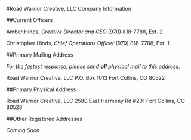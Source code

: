#Road Warrior Creative, LLC Company Information

##Current Officers

Amber Hinds, _Creative Director and CEO_
(970) 818-7788, Ext. 2

Christopher Hinds, _Chief Operations Officer_
(970) 818-7788, Ext. 1

##Primary Mailing Address

_For the fastest response, please send **all** physical mail to this address._

Road Warrior Creative, LLC
P.O. Box 1013
Fort Collins, CO 80522

##Primary Physical Address

Road Warrior Creative, LLC
2580 East Harmony Rd #201
Fort Collins, CO 80528

##Other Registered Addresses

_Coming Soon_